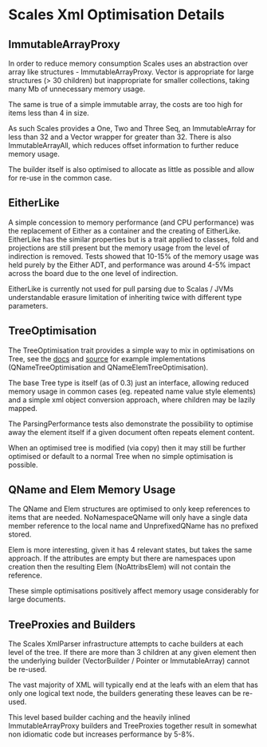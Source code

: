# Scales Xml Optimisation Details

## ImmutableArrayProxy

In order to reduce memory consumption Scales uses an abstraction over array like structures - ImmutableArrayProxy.  Vector is appropriate for large structures (> 30 children) but inappropriate for smaller collections, taking many Mb of unnecessary memory usage.

The same is true of a simple immutable array, the costs are too high for items less than 4 in size.

As such Scales provides a One, Two and Three Seq, an ImmutableArray for less than 32 and a Vector wrapper for greater than 32.  There is also ImmutableArrayAll, which reduces offset information to further reduce memory usage.

The builder itself is also optimised to allocate as little as possible and allow for re-use in the common case.

## EitherLike

A simple concession to memory performance (and CPU performance) was the replacement of Either as a container and the creating of EitherLike.  EitherLike has the similar properties but is a trait applied to classes, fold and projections are still present but the memory usage from the level of indirection is removed.  Tests showed that 10-15% of the memory usage was held purely by the Either ADT, and performance was around 4-5% impact across the board due to the one level of indirection.

EitherLike is currently not used for pull parsing due to Scalas / JVMs understandable erasure limitation of inheriting twice with different type parameters.

## TreeOptimisation

The TreeOptimisation trait provides a simple way to mix in optimisations on Tree, see the [docs](../../site/scaladocs/scales/xml/parser/strategies/TreeOptimisation.html) and [source](https://github.com/chris-twiner/scalesXml/blob/temp/48_maven/scales-xml/src/main/scala/scales/xml/parser/strategies/OptimisingStrategies.scala) for example implementations (QNameTreeOptimisation and QNameElemTreeOptimisation).

The base Tree type is itself (as of 0.3) just an interface, allowing reduced memory usage in common cases (eg. repeated name value style elements) and a simple xml object conversion approach, where children may be lazily mapped.

The ParsingPerformance tests also demonstrate the possibility to optimise away the element itself if a given document often repeats element content.

When an optimised tree is modified (via copy) then it may still be further optimised or default to a normal Tree when no simple optimisation is possible.

## QName and Elem Memory Usage

The QName and Elem structures are optimised to only keep references to items that are needed.  NoNamespaceQName will only have a single data member reference to the local name and UnprefixedQName has no prefixed stored.

Elem is more interesting, given it has 4 relevant states, but takes the same approach.  If the attributes are empty but there are namespaces upon creation then the resulting Elem (NoAttribsElem) will not contain the reference.

These simple optimisations positively affect memory usage considerably for large documents.

## TreeProxies and Builders

The Scales XmlParser infrastructure attempts to cache builders at each level of the tree.  If there are more than 3 children at any given element then the underlying builder (VectorBuilder / Pointer or ImmutableArray) cannot be re-used.

The vast majority of XML will typically end at the leafs with an elem that has only one logical text node, the builders generating these leaves can be re-used.

This level based builder caching and the heavily inlined ImmutableArrayProxy builders and TreeProxies together result in somewhat non idiomatic code but increases performance by 5-8%.